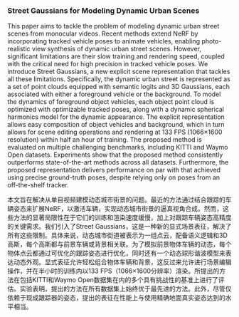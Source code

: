 ### Street Gaussians for Modeling Dynamic Urban Scenes

This paper aims to tackle the problem of modeling dynamic urban street scenes from monocular videos. Recent methods extend NeRF by incorporating tracked vehicle poses to animate vehicles, enabling photo-realistic view synthesis of dynamic urban street scenes. However, significant limitations are their slow training and rendering speed, coupled with the critical need for high precision in tracked vehicle poses. We introduce Street Gaussians, a new explicit scene representation that tackles all these limitations. Specifically, the dynamic urban street is represented as a set of point clouds equipped with semantic logits and 3D Gaussians, each associated with either a foreground vehicle or the background. To model the dynamics of foreground object vehicles, each object point cloud is optimized with optimizable tracked poses, along with a dynamic spherical harmonics model for the dynamic appearance. The explicit representation allows easy composition of object vehicles and background, which in turn allows for scene editing operations and rendering at 133 FPS (1066×1600 resolution) within half an hour of training. The proposed method is evaluated on multiple challenging benchmarks, including KITTI and Waymo Open datasets. Experiments show that the proposed method consistently outperforms state-of-the-art methods across all datasets. Furthermore, the proposed representation delivers performance on par with that achieved using precise ground-truth poses, despite relying only on poses from an off-the-shelf tracker.

本文旨在解决从单目视频建模动态城市街景的问题。最近的方法通过结合跟踪的车辆姿态来扩展NeRF，以激活车辆，实现动态城市街景的逼真视角合成。然而，这些方法的显著局限性在于它们的训练和渲染速度缓慢，加上对跟踪车辆姿态高精度的关键需求。我们引入了Street Gaussians，这是一种新的显式场景表征，解决了所有这些限制。具体来说，动态城市街道被表示为一组点云，配备语义逻辑和3D高斯，每个高斯都与前景车辆或背景相关联。为了模拟前景物体车辆的动态，每个物体点云都通过可优化的跟踪姿态进行优化，同时还有一个动态球形谐波模型来表达动态外观。显式表征允许轻松组合物体车辆和背景，这反过来允许进行场景编辑操作，并在半小时的训练内以133 FPS（1066×1600分辨率）渲染。所提出的方法在包括KITTI和Waymo Open数据集在内的多个具有挑战性的基准上进行了评估。实验表明，提出的方法在所有数据集上始终优于最先进的方法。此外，尽管仅依赖于现成跟踪器的姿态，提出的表征在性能上与使用精确地面真实姿态达到的水平相当。
